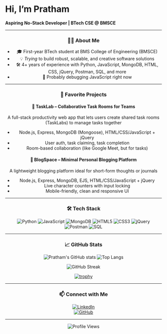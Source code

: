 # Hi, I’m Pratham

**Aspiring No-Stack Developer | BTech CSE @ BMSCE**

---

<div align="center">

### 👨‍💻 About Me

- 🎓 First-year BTech student at BMS College of Engineering (BMSCE)  
- 💡 *Trying* to build robust, scalable, and creative software solutions  
- 🛠️ 4+ years of experience with Python, JavaScript, MongoDB, HTML, CSS, jQuery, Postman, SQL, and more  
- 🚀 Probably debugging JavaScript right now  

</div>

---

<div align="center">

### 🌟 Favorite Projects

#### 🧪 TaskLab – Collaborative Task Rooms for Teams  
A full-stack productivity web app that lets users create shared task rooms (TaskLabs) to manage tasks together  
- Node.js, Express, MongoDB (Mongoose), HTML/CSS/JavaScript + jQuery  
- User auth, task claiming, task completion  
- Room-based collaboration (like Google Meet, but for tasks)

#### 📝 BlogSpace – Minimal Personal Blogging Platform  
A lightweight blogging platform ideal for short-form thoughts or journals  
- Node.js, Express, MongoDB, EJS, HTML/CSS/JavaScript + jQuery  
- Live character counters with input locking  
- Mobile-friendly, clean and responsive UI  

</div>

---

<div align="center">

### 🛠️ Tech Stack

![Python](https://img.shields.io/badge/Python-3670A0?style=for-the-badge&logo=python&logoColor=ffdd54) 
![JavaScript](https://img.shields.io/badge/JavaScript-F7DF1E?style=for-the-badge&logo=javascript&logoColor=black)
![MongoDB](https://img.shields.io/badge/MongoDB-4EA94B?style=for-the-badge&logo=mongodb&logoColor=white)
![HTML5](https://img.shields.io/badge/HTML5-E34F26?style=for-the-badge&logo=html5&logoColor=white)
![CSS3](https://img.shields.io/badge/CSS3-1572B6?style=for-the-badge&logo=css3&logoColor=white)
![jQuery](https://img.shields.io/badge/jQuery-0769AD?style=for-the-badge&logo=jquery&logoColor=white)
![Postman](https://img.shields.io/badge/Postman-FF6C37?style=for-the-badge&logo=postman&logoColor=white)
![SQL](https://img.shields.io/badge/SQL-4479A1?style=for-the-badge&logo=sqlite&logoColor=white)

</div>

---

<div align="center">

### 📈 GitHub Stats

![Pratham's GitHub stats](https://github-readme-stats.vercel.app/api?username=yourusername&show_icons=true&theme=tokyonight&hide=prs)
![Top Langs](https://github-readme-stats.vercel.app/api/top-langs/?username=yourusername&layout=compact&theme=tokyonight)
  
![GitHub Streak](https://streak-stats.demolab.com/?user=yourusername&theme=tokyonight&hide_border=true)
  
[![trophy](https://github-profile-trophy.vercel.app/?username=yourusername&theme=flat&column=7)](https://github.com/ryo-ma/github-profile-trophy)

</div>

---

<div align="center">

### 📫 Connect with Me

[![LinkedIn](https://img.shields.io/badge/LinkedIn-blue?style=for-the-badge&logo=linkedin)](https://www.linkedin.com/in/pratham-gopal-112a04369/)  
[![GitHub](https://img.shields.io/badge/GitHub-100000?style=for-the-badge&logo=github&logoColor=white)](https://github.com/yourusername)

</div>

---

<div align="center">

![Profile Views](https://komarev.com/ghpvc/?username=yourusername&label=Profile%20views&color=0e75b6&style=flat)

</div>
